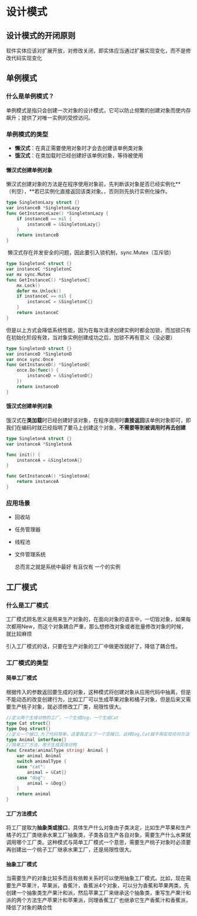 # 设计模式

## 设计模式的开闭原则

​		软件实体应该对扩展开放，对修改关闭，即实体应当通过扩展实现变化，而不是修改代码实现变化

## 单例模式

### 什么是单例模式？

​		单例模式是指只会创建一次对象的设计模式，它可以防止频繁的创建对象而使内存飙升；提供了对唯一实例的受控访问。

### 单例模式的类型

- **懒汉式**：在真正需要使用对象时才会去创建该单例类对象
- **饿汉式**：在类加载时已经创建好该单例对象，等待被使用

#### 懒汉式创建单例对象

​		懒汉式创建对象的方法是在程序使用对象前，先判断该对象是否已经实例化**（判空），**若已实例化直接返回该类对象。，否则则先执行实例化操作。	

```go
type SingletonLazy struct {}
var instanceB *SingletonLazy
func GetInstanceLaze() *SingletonLazy {
	if instanceB == nil {
		instanceB = &SingletonLazy{}
	}
	return instanceB
}
```

​		懒汉式存在并发安全的问题，因此要引入锁机制，sync.Mutex（互斥锁）

```go
type SingletonC struct {}
var instanceC *SingletonC
var mx sync.Mutex
func GetInstanceC() *SingletonC{
	mx.Lock()
	defer mx.Unlock()
	if instanceC == nil {
		instanceC = &SingletonC{}
	}
	return instanceC
}
```

​		但是以上方式会降低系统性能，因为在每次请求创建实例时都会加锁，而加锁只有在初始化阶段有效，当对象实例创建成功之后，加锁不再有意义（没必要）

```go
type SingletonD struct {}
var instanceD *SingletonD
var once sync.Once
func GetInstanceD() *SingletonD{
	once.Do(func() {
		instanceD = &SingletonD{}
	})
	return instanceD
}
```

#### **饿汉式创建单例对象**

​		饿汉式在**类加载**时已经创建好该对象，在程序调用时**直接返回**该单例对象即可，即我们在编码时就已经指明了要马上创建这个对象，**不需要等到被调用时再去创建**

```go
type SingletonA struct {}
var instanceA *SingletonA

func init() {
	instanceA = &SingletonA{}
}

func GetInstanceA() *SingletonA{
	return instanceA
}
```

### 应用场景

- 回收站

- 任务管理器

- 线程池

- 文件管理系统

  总而言之就是系统中最好 有且仅有 一个的实例

## 工厂模式

### 什么是工厂模式

​		工厂模式顾名思义是用来生产对象的，在面向对象的语言中，一切皆对象，如果每次都用New，而这个对象耦合严重，那么想修改对象或者批量修改对象的时候，就比较麻烦

​		引入工厂模式的话，只要在生产对象的工厂中做更改就好了，降低了耦合性。

### 工厂模式的类型

#### 简单工厂模式

​		根据传入的参数返回要生成的对象，这种模式将创建对象从应用代码中抽离，但是不能动态的改变创建行为，比如工厂可以生成苹果对象和橘子对象，但是后来又需要生产桃子对象，就必须修改工厂类，局限性很大。

```go
//定义两个生成动物的工厂，一个生成Dog，一个生成Cat
type Cat struct{}
type Dog struct{}
//定义一个接口,为了代码简单，这里我定义了一个空接口，这样Dog,Cat就不用实现任何方法
type Animal interface{}
//简单工厂方法，用于生成具体动物
func Create(animalType string) Animal {
    var animal Animal
    switch animalType {
    case "cat":
        animal = &Cat{}
    case "dog":
        animal = &Dog{}
    }
    return animal
}
```

#### 工厂方法模式

​		将工厂提取为**抽象类或接口**，具体生产什么对象由子类决定，比如生产苹果和生产橘子的工厂类继承水果工厂抽象类，子类各自生产各自对象，需要生产什么水果就调用哪个工厂类。这种模式与简单工厂模式一个意思，需要生产桃子对象时必须要再创建出一个桃子工厂继承水果工厂，还是局限性很大。

#### 抽象工厂模式

​		当需要生产的对象比较多而且有依赖关系时可以使用抽象工厂模式。比如，现在需要生产苹果汁，苹果派，香蕉汁，香蕉派4个对象，可以分为香蕉和苹果两类，先创建一个抽象类生产果汁和派，然后苹果工厂来继承这个抽象类，重写生产果汁和派的两个方法生产苹果汁和苹果派，同理香蕉工厂也继承它生产香蕉汁和香蕉派，降低了对象的耦合性

